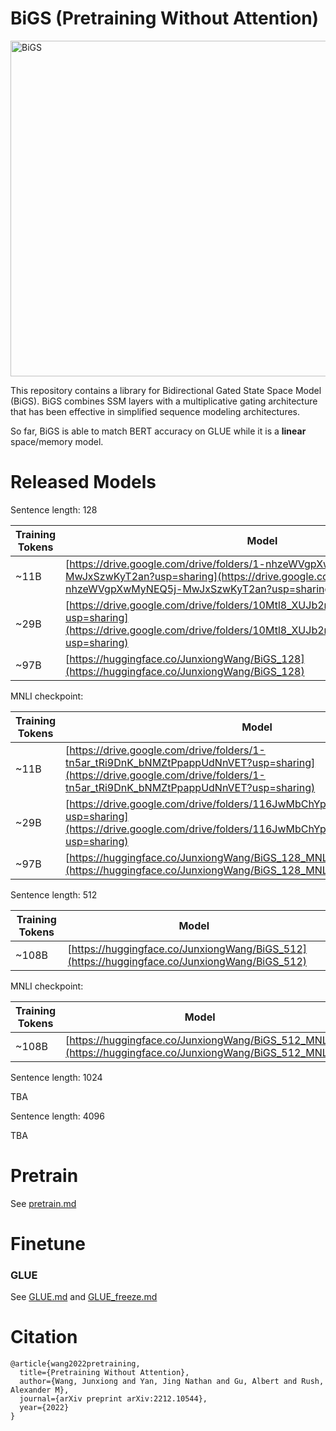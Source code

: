 # BiGS (Pretraining Without Attention)

<img width="537" alt="BiGS" src="https://user-images.githubusercontent.com/16102460/221464744-06b6538a-7e84-4c95-909f-239eab1dba71.png">

This repository contains a library for Bidirectional Gated State Space Model (BiGS). BiGS combines SSM layers with a multiplicative gating architecture that has been effective in simplified sequence modeling architectures. 

So far,  BiGS is able to match BERT accuracy on GLUE while it is a **linear** space/memory model. 

# Released Models

Sentence length: 128

|**Training Tokens**|**Model**|
|----------|----------|
|~11B|[https://drive.google.com/drive/folders/1-nhzeWVgpXwMyNEQ5j-MwJxSzwKyT2an?usp=sharing](https://drive.google.com/drive/folders/1-nhzeWVgpXwMyNEQ5j-MwJxSzwKyT2an?usp=sharing)
|~29B|[https://drive.google.com/drive/folders/10Mtl8_XUJb2mmHLyRC9x1wltdIWy6aaP?usp=sharing](https://drive.google.com/drive/folders/10Mtl8_XUJb2mmHLyRC9x1wltdIWy6aaP?usp=sharing)
|~97B|[https://huggingface.co/JunxiongWang/BiGS_128](https://huggingface.co/JunxiongWang/BiGS_128)

MNLI checkpoint:

|**Training Tokens**|**Model**|
|----------|----------|
|~11B|[https://drive.google.com/drive/folders/1-tn5ar_tRi9DnK_bNMZtPpappUdNnVET?usp=sharing](https://drive.google.com/drive/folders/1-tn5ar_tRi9DnK_bNMZtPpappUdNnVET?usp=sharing)
|~29B|[https://drive.google.com/drive/folders/116JwMbChYp9tBuPTz5jbiaulhXrXt1P2?usp=sharing](https://drive.google.com/drive/folders/116JwMbChYp9tBuPTz5jbiaulhXrXt1P2?usp=sharing)
|~97B|[https://huggingface.co/JunxiongWang/BiGS_128_MNLI](https://huggingface.co/JunxiongWang/BiGS_128_MNLI)

Sentence length: 512

|**Training Tokens**|**Model**|
|----------|----------|
|~108B|[https://huggingface.co/JunxiongWang/BiGS_512](https://huggingface.co/JunxiongWang/BiGS_512)

MNLI checkpoint:

|**Training Tokens**|**Model**|
|----------|----------|
|~108B|[https://huggingface.co/JunxiongWang/BiGS_512_MNLI](https://huggingface.co/JunxiongWang/BiGS_512_MNLI)

Sentence length: 1024

TBA

Sentence length: 4096

TBA

# Pretrain

See [pretrain.md](pretrain.md)

# Finetune

### GLUE

See [GLUE.md](GLUE.md) and [GLUE_freeze.md](GLUE_freeze.md)

# Citation

```
@article{wang2022pretraining,
  title={Pretraining Without Attention},
  author={Wang, Junxiong and Yan, Jing Nathan and Gu, Albert and Rush, Alexander M},
  journal={arXiv preprint arXiv:2212.10544},
  year={2022}
}
```